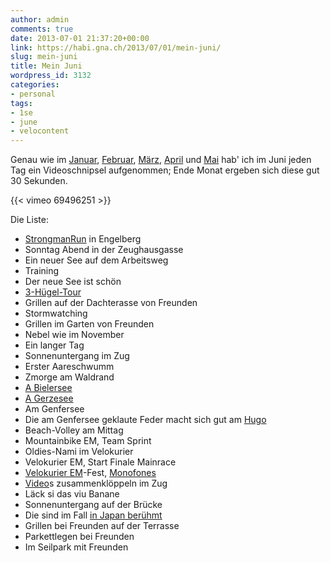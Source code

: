 ```yaml
---
author: admin
comments: true
date: 2013-07-01 21:37:20+00:00
link: https://habi.gna.ch/2013/07/01/mein-juni/
slug: mein-juni
title: Mein Juni
wordpress_id: 3132
categories:
- personal
tags:
- 1se
- june
- velocontent
---
```


Genau wie im [Januar](https://habi.gna.ch/2013/02/01/mein-januar/), [Februar](https://habi.gna.ch/2013/03/04/mein-februar/), [März](https://habi.gna.ch/2013/04/01/mein-marz/), [April](https://habi.gna.ch/2013/05/01/mein-april/) und [Mai](https://habi.gna.ch/2013/06/01/mein-mai/) hab' ich im Juni jeden Tag ein Videoschnipsel aufgenommen; Ende Monat ergeben sich diese gut 30 Sekunden.

{{< vimeo 69496251 >}}

Die Liste:
* [StrongmanRun](https://habi.gna.ch/2013/06/03/strongman-run-2013-in-engelberg/) in Engelberg
* Sonntag Abend in der Zeughausgasse
* Ein neuer See auf dem Arbeitsweg
* Training
* Der neue See ist schön
* [3-Hügel-Tour](http://runkeeper.com/user/davidhaberthuer/activity/191188340)
* Grillen auf der Dachterasse von Freunden
* Stormwatching
* Grillen im Garten von Freunden
* Nebel wie im November
* Ein langer Tag
* Sonnenuntergang im Zug
* Erster Aareschwumm
* Zmorge am Waldrand
* [A Bielersee](http://runkeeper.com/user/davidhaberthuer/activity/195149047)
* [A Gerzesee](http://runkeeper.com/user/davidhaberthuer/activity/195597944)
* Am Genfersee
* Die am Genfersee geklaute Feder macht sich gut am [Hugo](http://photos.davidhaberthuer.ch/index.php?type=recent&tags=hugokoblet)
* Beach-Volley am Mittag
* Mountainbike EM, Team Sprint
* Oldies-Nami im Velokurier
* Velokurier EM, Start Finale Mainrace
* [Velokurier EM](https://habi.gna.ch/2013/06/24/ecmc-2013/)-Fest, [Monofones](http://www.monofones.com)
* [Video](https://habi.gna.ch/2013/06/24/ecmc-2013/)s zusammenklöppeln im Zug
* Läck si das viu Banane
* Sonnenuntergang auf der Brücke
* Die sind im Fall [in Japan berühmt](https://www.facebook.com/wearebiginjapan)
* Grillen bei Freunden auf der Terrasse
* Parkettlegen bei Freunden
* Im Seilpark mit Freunden
